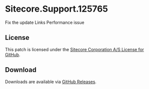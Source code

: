 # Sitecore.Support.125765
Fix the update Links Performance issue

## License  
This patch is licensed under the [Sitecore Corporation A/S License for GitHub](https://github.com/sitecoresupport/Sitecore.Support.125765/blob/master/LICENSE).  

## Download  
Downloads are available via [GitHub Releases](https://github.com/sitecoresupport/Sitecore.Support.125765/releases).  
